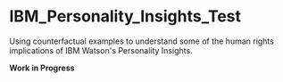 # IBM_Personality_Insights_Test
Using counterfactual examples to understand some of the human rights implications of IBM Watson's Personality Insights. 

**Work in Progress**
